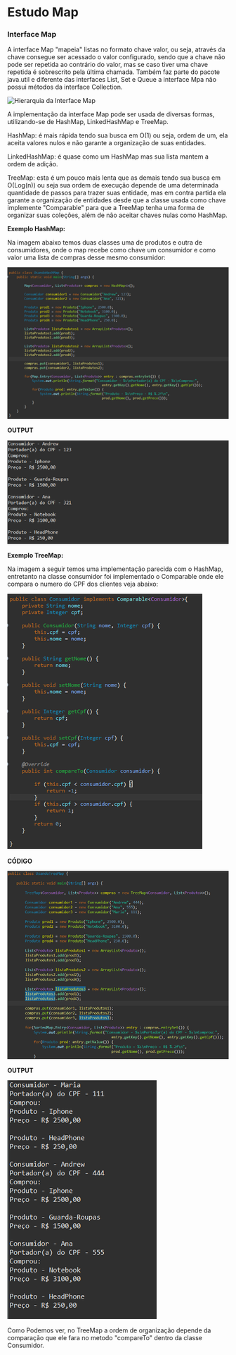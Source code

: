 # Estudo Map

### Interface Map

A interface Map "mapeia" listas no formato chave valor, ou seja, através da chave consegue ser acessado o valor configurado, sendo que a chave não pode ser repetida ao contrário do valor, mas se caso tiver uma chave repetida é sobrescrito pela última chamada. Também faz parte do pacote java.util e diferente das interfaces List, Set e Queue a interface Mpa não possui métodos da interface Collection.

![Hierarquia da Interface Map](https://arquivo.devmedia.com.br/artigos/Thiago_Varallo/maps_java/hierarquia_interface.jpg)

A implementação da interface Map pode ser usada de diversas formas, utilizando-se de HashMap, LinkedHashMap e TreeMap.

HashMap: é mais rápida tendo sua busca em O(1) ou seja, ordem de um, ela aceita valores nulos e não garante a organização de suas entidades.

LinkedHashMap: é quase como um HashMap mas sua lista mantem a ordem de adição.

TreeMap: esta é um pouco mais lenta que as demais tendo sua busca em O(Log(n)) ou seja sua ordem de execução depende de uma determinada quantidade de passos para trazer suas entidade, mas em contra partida ela garante a organização de entidades desde que a classe usada como chave implemente "Comparable" para que a TreeMap tenha uma forma de organizar suas coleções, além de não aceitar chaves nulas como HashMap.



**Exemplo HashMap:**

Na imagem abaixo temos duas classes uma de produtos e outra de consumidores, onde o map recebe como chave um consumidor e como valor uma lista de compras desse mesmo consumidor:



![codigoHashMap](https://github.com/AndrewPolengolas/Estudo-Map/blob/main/img/codigoHashMap.png)



**OUTPUT**



![OUTPUTHashMap](https://github.com/AndrewPolengolas/Estudo-Map/blob/main/img/OUTPUTHashMap.png)



**Exemplo TreeMap:**

Na imagem a seguir temos uma implementação parecida com o HashMap, entretanto na classe consumidor foi implementado o Comparable onde ele compara o numero do CPF dos clientes veja abaixo: 

![ConsumidorTreeMap](https://github.com/AndrewPolengolas/Estudo-Map/blob/main/img/ConsumidorTreeMap.png)

**CÓDIGO**



![CODIGOTreeMap](https://github.com/AndrewPolengolas/Estudo-Map/blob/main/img/CODIGOTreeMap.png)



**OUTPUT**



![outputTreeMap](https://github.com/AndrewPolengolas/Estudo-Map/blob/main/img/outputTreeMap.png)



Como Podemos ver, no TreeMap a ordem de organização depende da comparação que ele fara no metodo "compareTo" dentro da classe Consumidor.

